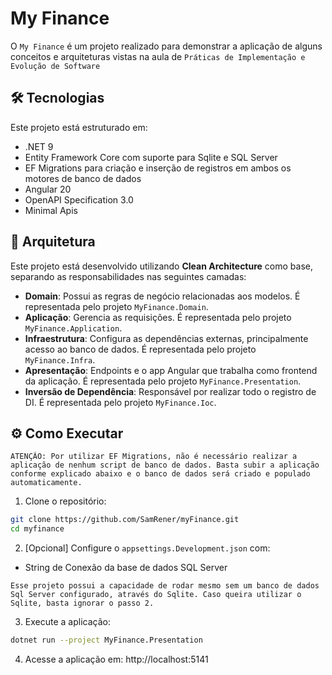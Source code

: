 # My Finance

O `My Finance` é um projeto realizado para demonstrar a aplicação de alguns conceitos e arquiteturas vistas na aula de `Práticas de Implementação e Evolução de Software`

## 🛠️ Tecnologias

Este projeto está estruturado em:
- .NET 9
- Entity Framework Core com suporte para Sqlite e SQL Server
- EF Migrations para criação e inserção de registros em ambos os motores de banco de dados
- Angular 20
- OpenAPI Specification 3.0
- Minimal Apis

## 🧱 Arquitetura

Este projeto está desenvolvido utilizando **Clean Architecture** como base, separando as responsabilidades nas seguintes camadas:

- **Domain**: Possui as regras de negócio relacionadas aos modelos. É representada pelo projeto `MyFinance.Domain`.
- **Aplicação**: Gerencia as requisições. É representada pelo projeto `MyFinance.Application`.
- **Infraestrutura**: Configura as dependências externas, principalmente acesso ao banco de dados. É representada pelo projeto `MyFinance.Infra`.
- **Apresentação**: Endpoints e o app Angular que trabalha como frontend da aplicação. É representada pelo projeto `MyFinance.Presentation`.
- **Inversão de Dependência**: Responsável por realizar todo o registro de DI. É representada pelo projeto `MyFinance.Ioc`.

## ⚙️ Como Executar

```
ATENÇÃO: Por utilizar EF Migrations, não é necessário realizar a aplicação de nenhum script de banco de dados. Basta subir a aplicação conforme explicado abaixo e o banco de dados será criado e populado automaticamente.
```
1. Clone o repositório:

```bash
git clone https://github.com/SamRener/myFinance.git
cd myfinance
```

2. [Opcional] Configure o `appsettings.Development.json` com:

- String de Conexão da base de dados SQL Server

```
Esse projeto possui a capacidade de rodar mesmo sem um banco de dados Sql Server configurado, através do Sqlite. Caso queira utilizar o Sqlite, basta ignorar o passo 2.
```


3. Execute a aplicação:

```bash
dotnet run --project MyFinance.Presentation
```

4. Acesse a aplicação em: http://localhost:5141

